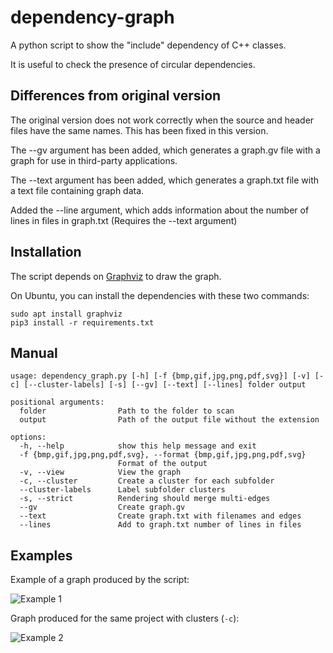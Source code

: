 # dependency-graph

A python script to show the "include" dependency of C++ classes.

It is useful to check the presence of circular dependencies.

## Differences from original version

The original version does not work correctly when the source and header files have the same names. This has been fixed in this version.

The --gv argument has been added, which generates a graph.gv file with a graph for use in third-party applications.

The --text argument has been added, which generates a graph.txt file with a text file containing graph data.

Added the --line argument, which adds information about the number of lines in files in graph.txt (Requires the --text argument)

## Installation

The script depends on [Graphviz](https://www.graphviz.org/) to draw the graph. 

On Ubuntu, you can install the dependencies with these two commands:

```
sudo apt install graphviz
pip3 install -r requirements.txt
```

## Manual

```
usage: dependency_graph.py [-h] [-f {bmp,gif,jpg,png,pdf,svg}] [-v] [-c] [--cluster-labels] [-s] [--gv] [--text] [--lines] folder output

positional arguments:
  folder                Path to the folder to scan
  output                Path of the output file without the extension

options:
  -h, --help            show this help message and exit
  -f {bmp,gif,jpg,png,pdf,svg}, --format {bmp,gif,jpg,png,pdf,svg}
                        Format of the output
  -v, --view            View the graph
  -c, --cluster         Create a cluster for each subfolder
  --cluster-labels      Label subfolder clusters
  -s, --strict          Rendering should merge multi-edges
  --gv                  Create graph.gv
  --text                Create graph.txt with filenames and edges
  --lines               Add to graph.txt number of lines in files
```

## Examples

Example of a graph produced by the script:

![Example 1](https://github.com/pvigier/dependency-graph/raw/master/examples/example1.png)

Graph produced for the same project with clusters (`-c`):

![Example 2](https://github.com/pvigier/dependency-graph/raw/master/examples/example2.png)
